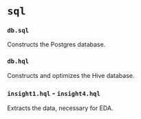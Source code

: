 # `sql`
### `db.sql`
Constructs the Postgres database.
### `db.hql`
Constructs and optimizes the Hive database.
### `insight1.hql` - `insight4.hql`
Extracts the data, necessary for EDA.
